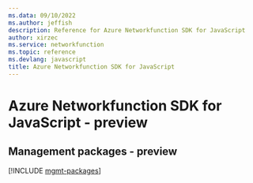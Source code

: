 ```yaml
---
ms.data: 09/10/2022
ms.author: jeffish
description: Reference for Azure Networkfunction SDK for JavaScript
author: xirzec
ms.service: networkfunction
ms.topic: reference
ms.devlang: javascript
title: Azure Networkfunction SDK for JavaScript
---
```

# Azure Networkfunction SDK for JavaScript - preview

## Management packages - preview
[!INCLUDE [mgmt-packages](networkfunction-mgmt-index.md)]
